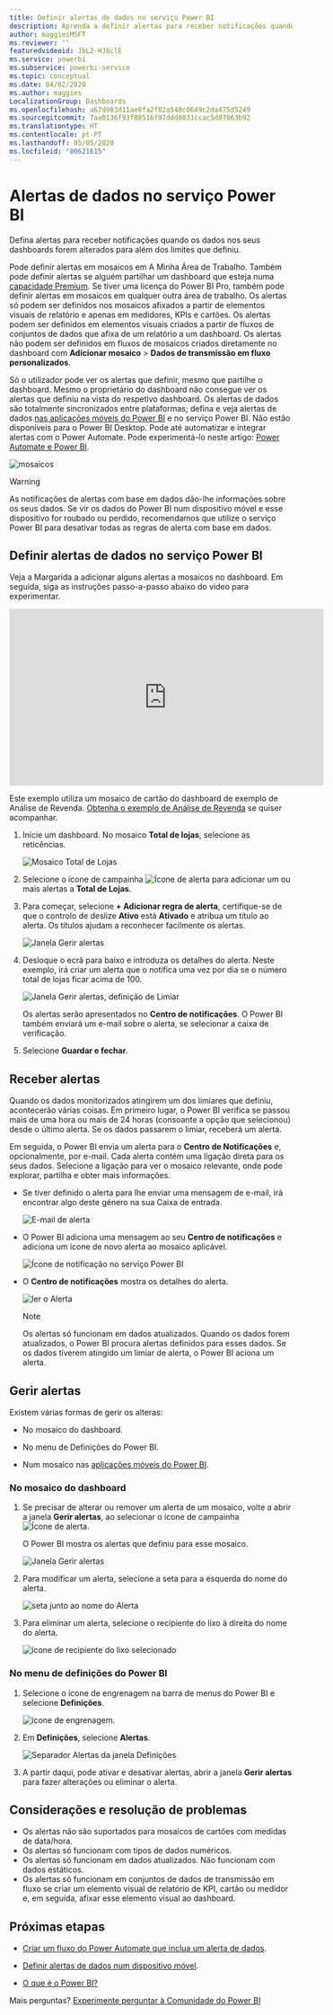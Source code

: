 ```yaml
---
title: Definir alertas de dados no serviço Power BI
description: Aprenda a definir alertas para receber notificações quando os dados nos seus dashboards forem alterados para além dos limites que definiu no serviço Microsoft Power BI.
author: maggiesMSFT
ms.reviewer: ''
featuredvideoid: JbL2-HJ8clE
ms.service: powerbi
ms.subservice: powerbi-service
ms.topic: conceptual
ms.date: 04/02/2020
ms.author: maggies
LocalizationGroup: Dashboards
ms.openlocfilehash: a67d983d11ae8fa2f82a540c0649c2da475d5249
ms.sourcegitcommit: 7aa0136f93f88516f97ddd8031ccac5d07863b92
ms.translationtype: HT
ms.contentlocale: pt-PT
ms.lasthandoff: 05/05/2020
ms.locfileid: "80621615"
---
```

# <a name="data-alerts-in-the-power-bi-service"></a>Alertas de dados no serviço Power BI

Defina alertas para receber notificações quando os dados nos seus dashboards forem alterados para além dos limites que definiu.

Pode definir alertas em mosaicos em A Minha Área de Trabalho. Também pode definir alertas se alguém partilhar um dashboard que esteja numa [capacidade Premium](service-premium-what-is.md). Se tiver uma licença do Power BI Pro, também pode definir alertas em mosaicos em qualquer outra área de trabalho. Os alertas só podem ser definidos nos mosaicos afixados a partir de elementos visuais de relatório e apenas em medidores, KPIs e cartões. Os alertas podem ser definidos em elementos visuais criados a partir de fluxos de conjuntos de dados que afixa de um relatório a um dashboard. Os alertas não podem ser definidos em fluxos de mosaicos criados diretamente no dashboard com **Adicionar mosaico** > **Dados de transmissão em fluxo personalizados**.

Só o utilizador pode ver os alertas que definir, mesmo que partilhe o dashboard. Mesmo o proprietário do dashboard não consegue ver os alertas que definiu na vista do respetivo dashboard. Os alertas de dados são totalmente sincronizados entre plataformas; defina e veja alertas de dados [nas aplicações móveis do Power BI](consumer/mobile/mobile-set-data-alerts-in-the-mobile-apps.md) e no serviço Power BI. Não estão disponíveis para o Power BI Desktop. Pode até automatizar e integrar alertas com o Power Automate. Pode experimentá-lo neste artigo: [Power Automate e Power BI](service-flow-integration.md).

![mosaicos](media/service-set-data-alerts/powerbi-alert-types-new.png)

> [!WARNING]
> As notificações de alertas com base em dados dão-lhe informações sobre os seus dados. Se vir os dados do Power BI num dispositivo móvel e esse dispositivo for roubado ou perdido, recomendamos que utilize o serviço Power BI para desativar todas as regras de alerta com base em dados.

## <a name="set-data-alerts-in-the-power-bi-service"></a>Definir alertas de dados no serviço Power BI

Veja a Margarida a adicionar alguns alertas a mosaicos no dashboard. Em seguida, siga as instruções passo-a-passo abaixo do vídeo para experimentar.

<iframe width="560" height="315" src="https://www.youtube.com/embed/JbL2-HJ8clE" frameborder="0" allowfullscreen></iframe>

Este exemplo utiliza um mosaico de cartão do dashboard de exemplo de Análise de Revenda. [Obtenha o exemplo de Análise de Revenda](sample-retail-analysis.md#get-the-content-pack-for-this-sample) se quiser acompanhar.

1. Inicie um dashboard. No mosaico **Total de lojas**, selecione as reticências.

   ![Mosaico Total de Lojas](media/service-set-data-alerts/powerbi-card.png)

1. Selecione o ícone de campainha ![Ícone de alerta](media/service-set-data-alerts/power-bi-bell-icon.png) para adicionar um ou mais alertas a **Total de Lojas**.

1. Para começar, selecione **+ Adicionar regra de alerta**, certifique-se de que o controlo de deslize **Ativo** está **Ativado** e atribua um título ao alerta. Os títulos ajudam a reconhecer facilmente os alertas.

   ![Janela Gerir alertas](media/service-set-data-alerts/powerbi-alert-title.png)

1. Desloque o ecrã para baixo e introduza os detalhes do alerta.  Neste exemplo, irá criar um alerta que o notifica uma vez por dia se o número total de lojas ficar acima de 100.

   ![Janela Gerir alertas, definição de Limiar](media/service-set-data-alerts/power-bi-set-alert-details.png)

    Os alertas serão apresentados no **Centro de notificações**. O Power BI também enviará um e-mail sobre o alerta, se selecionar a caixa de verificação.

1. Selecione **Guardar e fechar**.

## <a name="receiving-alerts"></a>Receber alertas

Quando os dados monitorizados atingirem um dos limiares que definiu, acontecerão várias coisas. Em primeiro lugar, o Power BI verifica se passou mais de uma hora ou mais de 24 horas (consoante a opção que selecionou) desde o último alerta. Se os dados passarem o limiar, receberá um alerta.

Em seguida, o Power BI envia um alerta para o **Centro de Notificações** e, opcionalmente, por e-mail. Cada alerta contém uma ligação direta para os seus dados. Selecione a ligação para ver o mosaico relevante, onde pode explorar, partilha e obter mais informações.  

* Se tiver definido o alerta para lhe enviar uma mensagem de e-mail, irá encontrar algo deste género na sua Caixa de entrada.

   ![E-mail de alerta](media/service-set-data-alerts/powerbi-alerts-email.png)

* O Power BI adiciona uma mensagem ao seu **Centro de notificações** e adiciona um ícone de novo alerta ao mosaico aplicável.

   ![Ícone de notificação no serviço Power BI](media/service-set-data-alerts/powerbi-alert-notifications.png)

* O **Centro de notificações** mostra os detalhes do alerta.

    ![ler o Alerta](media/service-set-data-alerts/powerbi-alert-notification.png)

   > [!NOTE]
   > Os alertas só funcionam em dados atualizados. Quando os dados forem atualizados, o Power BI procura alertas definidos para esses dados. Se os dados tiverem atingido um limiar de alerta, o Power BI aciona um alerta.

## <a name="managing-alerts"></a>Gerir alertas

Existem várias formas de gerir os alteras:

* No mosaico do dashboard.

* No menu de Definições do Power BI.

* Num mosaico nas [aplicações móveis do Power BI](consumer/mobile/mobile-set-data-alerts-in-the-mobile-apps.md).

### <a name="from-the-dashboard-tile"></a>No mosaico do dashboard

1. Se precisar de alterar ou remover um alerta de um mosaico, volte a abrir a janela **Gerir alertas**, ao selecionar o ícone de campainha ![Ícone de alerta](media/service-set-data-alerts/power-bi-bell-icon.png).

    O Power BI mostra os alertas que definiu para esse mosaico.

    ![Janela Gerir alertas](media/service-set-data-alerts/powerbi-see-alerts.png)

1. Para modificar um alerta, selecione a seta para a esquerda do nome do alerta.

    ![seta junto ao nome do Alerta](media/service-set-data-alerts/powerbi-see-alerts-arrow.png)

1. Para eliminar um alerta, selecione o recipiente do lixo à direita do nome do alerta.

      ![ícone de recipiente do lixo selecionado](media/service-set-data-alerts/powerbi-see-alerts-delete.png)

### <a name="from-the-power-bi-settings-menu"></a>No menu de definições do Power BI

1. Selecione o ícone de engrenagem na barra de menus do Power BI e selecione **Definições**.

    ![ícone de engrenagem](media/service-set-data-alerts/powerbi-gear-icon.png).

1. Em **Definições**, selecione **Alertas**.

    ![Separador Alertas da janela Definições](media/service-set-data-alerts/powerbi-alert-settings.png)

1. A partir daqui, pode ativar e desativar alertas, abrir a janela **Gerir alertas** para fazer alterações ou eliminar o alerta.

## <a name="considerations-and-troubleshooting"></a>Considerações e resolução de problemas

* Os alertas não são suportados para mosaicos de cartões com medidas de data/hora.
* Os alertas só funcionam com tipos de dados numéricos.
* Os alertas só funcionam em dados atualizados. Não funcionam com dados estáticos.
* Os alertas só funcionam em conjuntos de dados de transmissão em fluxo se criar um elemento visual de relatório de KPI, cartão ou medidor e, em seguida, afixar esse elemento visual ao dashboard.


## <a name="next-steps"></a>Próximas etapas

* [Criar um fluxo do Power Automate que inclua um alerta de dados](service-flow-integration.md).

* [Definir alertas de dados num dispositivo móvel](consumer/mobile/mobile-set-data-alerts-in-the-mobile-apps.md).

* [O que é o Power BI?](fundamentals/power-bi-overview.md)

Mais perguntas? [Experimente perguntar à Comunidade do Power BI](https://community.powerbi.com/)
